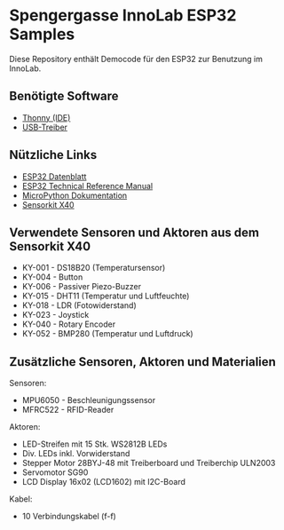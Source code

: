 # Spengergasse InnoLab ESP32 Samples

Diese Repository enthält Democode für den ESP32 zur Benutzung im InnoLab.

## Benötigte Software

* [Thonny (IDE)](https://thonny.org/)
* [USB-Treiber](./../firmware/driver/)

## Nützliche Links

* [ESP32 Datenblatt](https://www.espressif.com/sites/default/files/documentation/esp32_datasheet_en.pdf)
* [ESP32 Technical Reference Manual](https://www.espressif.com/sites/default/files/documentation/esp32_technical_reference_manual_en.pdf)
* [MicroPython Dokumentation](https://docs.micropython.org/en/latest/esp32/quickref.html)
* [Sensorkit X40](https://sensorkit.joy-it.net/de/)

## Verwendete Sensoren und Aktoren aus dem Sensorkit X40

* KY-001 - DS18B20 (Temperatursensor)
* KY-004 - Button
* KY-006 - Passiver Piezo-Buzzer
* KY-015 - DHT11 (Temperatur und Luftfeuchte)
* KY-018 - LDR (Fotowiderstand)
* KY-023 - Joystick
* KY-040 - Rotary Encoder
* KY-052 - BMP280 (Temperatur und Luftdruck)

## Zusätzliche Sensoren, Aktoren und Materialien

Sensoren:

* MPU6050 - Beschleunigungssensor
* MFRC522 - RFID-Reader

Aktoren:

* LED-Streifen mit 15 Stk. WS2812B LEDs
* Div. LEDs inkl. Vorwiderstand
* Stepper Motor 28BYJ-48 mit Treiberboard und Treiberchip ULN2003
* Servomotor SG90
* LCD Display 16x02 (LCD1602) mit I2C-Board

Kabel:

* 10 Verbindungskabel (f-f)
